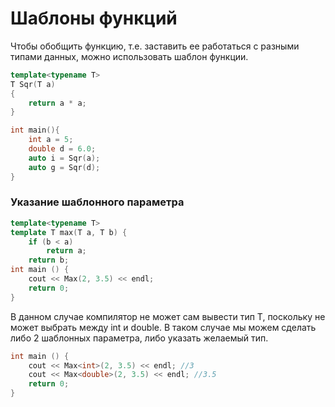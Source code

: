# Шаблоны функций
Чтобы обобщить функцию, т.е. заставить ее работаться с разными типами данных, можно использовать шаблон функции.

```cpp
template<typename T>
T Sqr(T a)
{
	return a * a;
}

int main(){
	int a = 5;
	double d = 6.0;
	auto i = Sqr(a);
	auto g = Sqr(d);
}
```

### Указание шаблонного параметра
```cpp
template<typename T>
template T max(T a, T b) { 
	if (b < a) 
		return a; 
	return b; 
int main () { 
	cout << Max(2, 3.5) << endl; 
	return 0; 
}
```

В данном случае компилятор не может сам вывести тип T, поскольку не может выбрать между int и double. В таком случае мы можем сделать либо 2 шаблонных параметра, либо указать желаемый тип.

```cpp
int main () { 
	cout << Max<int>(2, 3.5) << endl; //3
	cout << Max<double>(2, 3.5) << endl; //3.5
	return 0; 
}
```